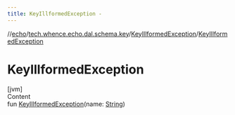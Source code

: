 ```yaml
---
title: KeyIllformedException -
---
```

//[echo](../../index.md)/[tech.whence.echo.dal.schema.key](../index.md)/[KeyIllformedException](index.md)/[KeyIllformedException](-key-illformed-exception.md)



# KeyIllformedException  
[jvm]  
Content  
fun [KeyIllformedException](-key-illformed-exception.md)(name: [String](https://kotlinlang.org/api/latest/jvm/stdlib/kotlin/-string/index.html))  



